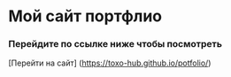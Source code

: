 # Мой сайт портфлио
### Перейдите по ссылке ниже чтобы посмотреть
[Перейти на сайт] (https://toxo-hub.github.io/potfolio/)
